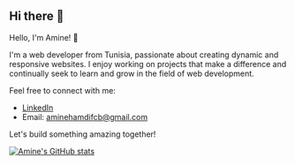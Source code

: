 ## Hi there 👋

Hello, I'm Amine! 👋

I'm a web developer from Tunisia, passionate about creating dynamic and responsive websites. I enjoy working on projects that make a difference and continually seek to learn and grow in the field of web development.

Feel free to connect with me:

- [LinkedIn](https://www.linkedin.com/in/mohamed-amine-hamdi)
- Email: [aminehamdifcb@gmail.com](mailto:aminehamdifcb@gmail.com)

Let's build something amazing together!

[![Amine's GitHub stats](https://github-readme-stats.vercel.app/api?username=Mohamedaminehamdi)](https://github.com/anuraghazra/github-readme-stats)


<!--
**mohamedaminehamdi/mohamedaminehamdi** is a ✨ _special_ ✨ repository because its `README.md` (this file) appears on your GitHub profile.

Here are some ideas to get you started:

- 🔭 I’m currently working on ...
- 🌱 I’m currently learning ...
- 👯 I’m looking to collaborate on ...
- 🤔 I’m looking for help with ...
- 💬 Ask me about ...
- 📫 How to reach me: ...
- 😄 Pronouns: ...
- ⚡ Fun fact: ...
-->
